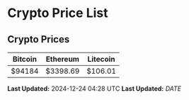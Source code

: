 # Crypto Price List

## Crypto Prices
| Bitcoin | Ethereum | Litecoin |
| ------- | -------- | -------- |
| $94184 | $3398.69 | $106.01 |
**Last Updated:** 2024-12-24 04:28 UTC
**Last Updated:** $DATE$
